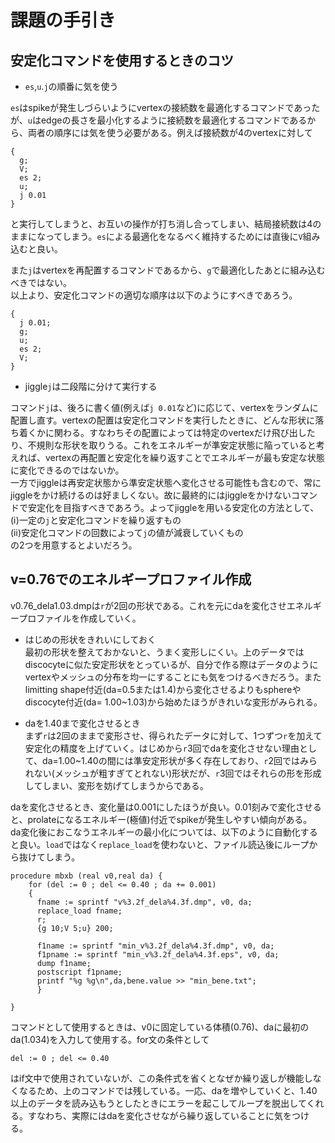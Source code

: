 # 課題の手引き
## 安定化コマンドを使用するときのコツ
- `es`,`u`.`j`の順番に気を使う

`es`はspikeが発生しづらいようにvertexの接続数を最適化するコマンドであったが、`u`はedgeの長さを最小化するように接続数を最適化するコマンドであるから、両者の順序には気を使う必要がある。例えば接続数が4のvertexに対して
```
{
  g;
  V;
  es 2;
  u;
  j 0.01
}
```
と実行してしまうと、お互いの操作が打ち消し合ってしまい、結局接続数は4のままになってしまう。`es`による最適化をなるべく維持するためには直後に`V`組み込むと良い。

また`j`はvertexを再配置するコマンドであるから、`g`で最適化したあとに組み込むべきではない。   
以上より、安定化コマンドの適切な順序は以下のようにすべきであろう。
```
{
  j 0.01;
  g;
  u;
  es 2;
  V;
}
```

- jiggle`j`は二段階に分けて実行する  

コマンド`j`は、後ろに書く値(例えば`j 0.01`など)に応じて、vertexをランダムに配置し直す。vertexの配置は安定化コマンドを実行したときに、どんな形状に落ち着くかに関わる。すなわちその配置によっては特定のvertexだけ飛び出したり、不規則な形状を取りうる。これをエネルギーが準安定状態に陥っていると考えれば、vertexの再配置と安定化を繰り返すことでエネルギーが最も安定な状態に変化できるのではないか。   
一方でjiggleは再安定状態から準安定状態へ変化させる可能性も含むので、常にjiggleをかけ続けるのは好ましくない。故に最終的にはjiggleをかけないコマンドで安定化を目指すべきであろう。よってjiggleを用いる安定化の方法として、   
 (ⅰ)一定の`j`と安定化コマンドを繰り返すもの      
 (ⅱ)安定化コマンドの回数によって`j`の値が減衰していくもの   
の2つを用意するとよいだろう。
  
## v=0.76でのエネルギープロファイル作成
v0.76_dela1.03.dmpは`r`が2回の形状である。これを元にdaを変化させエネルギープロファイルを作成していく。   

- はじめの形状をきれいにしておく   
最初の形状を整えておかないと、うまく変形しにくい。上のデータではdiscocyteに似た安定形状をとっているが、自分で作る際はデータのようにvertexやメッシュの分布を均一にすることにも気をつけるべきだろう。またlimitting shape付近(da=0.5または1.4)から変化させるよりもsphereやdiscocyte付近(da= 1.00~1.03)から始めたほうがきれいな変形がみられる。   

- daを1.40まで変化させるとき   
まず`r`は2回のままで変形させ、得られたデータに対して、1つずつ`r`を加えて安定化の精度を上げていく。はじめから`r`3回でdaを変化させない理由として、da=1.00~1.40の間には準安定形状が多く存在しており、`r`2回ではみられない(メッシュが粗すぎてとれない)形状だが、`r`3回ではそれらの形を形成してしまい、変形を妨げてしまうからである。   

daを変化させるとき、変化量は0.001にしたほうが良い。0.01刻みで変化させると、prolateになるエネルギー(極値)付近でspikeが発生しやすい傾向がある。   
da変化後におこなうエネルギーの最小化については、以下のように自動化すると良い。`load`ではなく`replace_load`を使わないと、ファイル読込後にループから抜けてしまう。

```
procedure mbxb (real v0,real da) {
    for (del := 0 ; del <= 0.40 ; da += 0.001)
    {
      fname := sprintf "v%3.2f_dela%4.3f.dmp", v0, da;
      replace_load fname;
      r;
      {g 10;V 5;u} 200;
      
      f1name := sprintf "min_v%3.2f_dela%4.3f.dmp", v0, da;
      f1pname := sprintf "min_v%3.2f_dela%4.3f.eps", v0, da;
      dump f1name;
      postscript f1pname;
      printf "%g %g\n",da,bene.value >> "min_bene.txt";
      }
      
}
```
コマンドとして使用するときは、v0に固定している体積(0.76)、daに最初のda(1.034)を入力して使用する。for文の条件として
```
del := 0 ; del <= 0.40 
```
はif文中で使用されていないが、この条件式を省くとなぜか繰り返しが機能しなくなるため、上のコマンドでは残している。一応、daを増やしていくと、1.40以上のデータを読み込もうとしたときにエラーを起こしてループを脱出してくれる。すなわち、実際にはdaを変化させながら繰り返していることに気をつける。


  
